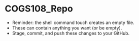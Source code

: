 # COGS108_Repo

* Reminder: the shell command touch creates an empty file.
* These can contain anything you want (or be empty).
* Stage, commit, and push these changes to your GitHub.
